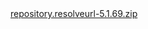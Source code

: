 <html>
    <body>
        <a href="script.module.resolveurl-5.1.69.zip">repository.resolveurl-5.1.69.zip</a>
    </body>
</html>
